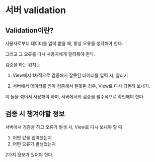 # 서버 validation

## Validation이란?

사용자로부터 데이터를 입력 받을 때, 항상 오류를 생각해야 한다. 

그리고 그 오류를 다시 사용자에게 알려줘야 한다. 

검증을 하는 위치는 

1. View에서 1차적으로 검증해서 잘못된 데이터를 입력 시, 알리기

2. 서버에서 데이터를 받아 검증해서 잘못된 경우, View로 다시 되돌려 보내기.

이 둘을 섞어서 사용해야 하며, 서버에서의 검증을 필수적으로 확인해야 한다.

## 검증 시 챙겨야할 정보 

서버에서 검증을 하고 오류가 발생 시, View로 다시 보내야 할 때 

1. 어떤 값을 입력했는지 
2. 어떤 오류가 발생했는지

2가지 정보가 있어야 한다. 